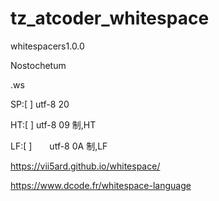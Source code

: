 # tz_atcoder_whitespace

whitespacers1.0.0

Nostochetum

.ws


SP:[ ] utf-8 20

HT:[	] utf-8 09 制,HT

LF:[
]　　utf-8 0A 制,LF


https://vii5ard.github.io/whitespace/

https://www.dcode.fr/whitespace-language
